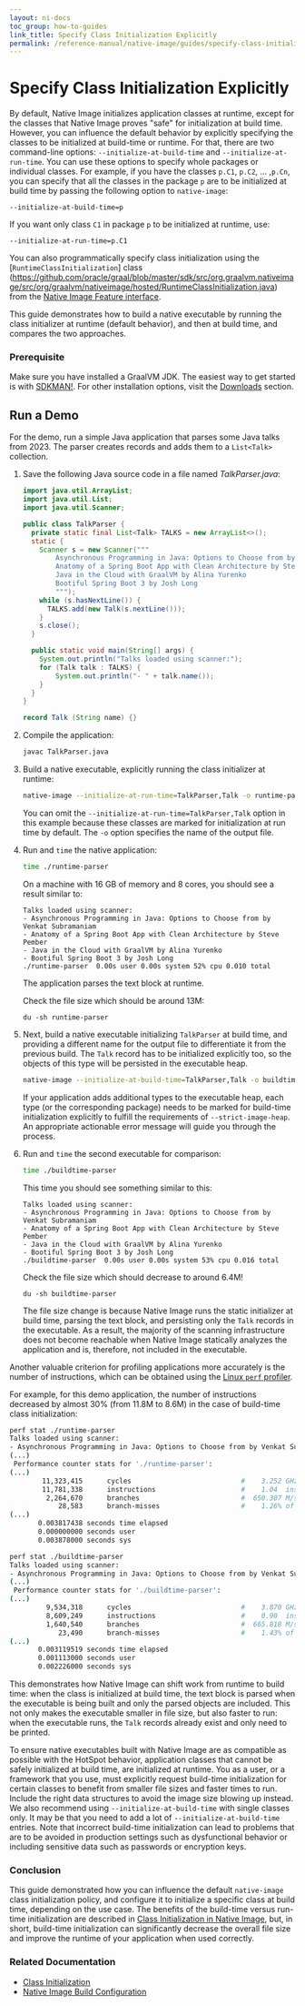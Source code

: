 ```yaml
---
layout: ni-docs
toc_group: how-to-guides
link_title: Specify Class Initialization Explicitly
permalink: /reference-manual/native-image/guides/specify-class-initialization/
---
```


# Specify Class Initialization Explicitly

By default, Native Image initializes application classes at runtime, except for the classes that Native Image proves "safe" for initialization at build time. 
However, you can influence the default behavior by explicitly specifying the classes to be initialized at build-time or runtime.
For that, there are two command-line options: `--initialize-at-build-time` and `--initialize-at-run-time`.
You can use these options to specify whole packages or individual classes.
For example, if you have the classes `p.C1`, `p.C2`, … ,`p.Cn`, you can specify that all the classes in the package `p` are to be initialized at build time by passing the following option to `native-image`:
```shell
--initialize-at-build-time=p
```
If you want only class `C1` in package `p` to be initialized at runtime, use:
```shell
--initialize-at-run-time=p.C1
```

You can also programmatically specify class initialization using the [`RuntimeClassInitialization`] class (https://github.com/oracle/graal/blob/master/sdk/src/org.graalvm.nativeimage/src/org/graalvm/nativeimage/hosted/RuntimeClassInitialization.java) from the [Native Image Feature interface](https://github.com/oracle/graal/blob/master/sdk/src/org.graalvm.nativeimage/src/org/graalvm/nativeimage/hosted/Feature.java).

This guide demonstrates how to build a native executable by running the class initializer at runtime (default behavior), and then at build time, and compares the two approaches. 

### Prerequisite 
Make sure you have installed a GraalVM JDK.
The easiest way to get started is with [SDKMAN!](https://sdkman.io/jdks#graal).
For other installation options, visit the [Downloads](https://www.graalvm.org/downloads/) section.

## Run a Demo

For the demo, run a simple Java application that parses some Java talks from 2023.
The parser creates records and adds them to a `List<Talk>` collection.

1. Save the following Java source code in a file named _TalkParser.java_:
    ```java
    import java.util.ArrayList;
    import java.util.List;
    import java.util.Scanner;

    public class TalkParser {
      private static final List<Talk> TALKS = new ArrayList<>();
      static {
        Scanner s = new Scanner("""
            Asynchronous Programming in Java: Options to Choose from by Venkat Subramaniam
            Anatomy of a Spring Boot App with Clean Architecture by Steve Pember
            Java in the Cloud with GraalVM by Alina Yurenko
            Bootiful Spring Boot 3 by Josh Long
            """);
        while (s.hasNextLine()) {
          TALKS.add(new Talk(s.nextLine()));
        }
        s.close();
      }

      public static void main(String[] args) {
        System.out.println("Talks loaded using scanner:");
        for (Talk talk : TALKS) {
            System.out.println("- " + talk.name());
        }
      }
    }

    record Talk (String name) {}
    ```

2. Compile the application:
    ```bash
    javac TalkParser.java
    ```
  
3. Build a native executable, explicitly running the class initializer at runtime:
    ```bash
    native-image --initialize-at-run-time=TalkParser,Talk -o runtime-parser TalkParser
    ```
    You can omit the `--initialize-at-run-time=TalkParser,Talk` option in this example because these classes are marked for initialization at run time by default.
    The `-o` option specifies the name of the output file.

4. Run and `time` the native application:
    ```bash
    time ./runtime-parser
    ```
    On a machine with 16 GB of memory and 8 cores, you should see a result similar to:
    ```
    Talks loaded using scanner:
    - Asynchronous Programming in Java: Options to Choose from by Venkat Subramaniam
    - Anatomy of a Spring Boot App with Clean Architecture by Steve Pember
    - Java in the Cloud with GraalVM by Alina Yurenko
    - Bootiful Spring Boot 3 by Josh Long
    ./runtime-parser  0.00s user 0.00s system 52% cpu 0.010 total
    ```
    The application parses the text block at runtime.

    Check the file size which should be around 13M:
    ```
    du -sh runtime-parser
    ```

5.  Next, build a native executable initializing `TalkParser` at build time, and providing a different name for the output file to differentiate it from the previous build. The `Talk` record has to be initialized explicitly too, so the objects of this type will be persisted in the executable heap.
    ```bash
    native-image --initialize-at-build-time=TalkParser,Talk -o buildtime-parser TalkParser
    ```

    If your application adds additional types to the executable heap, each type (or the corresponding package) needs to be marked for build-time initialization explicitly to fulfill the requirements of `--strict-image-heap`. 
    An appropriate actionable error message will guide you through the process.

6. Run and `time` the second executable for comparison:
    ```bash
    time ./buildtime-parser
    ```
    This time you should see something similar to this:
    ```
    Talks loaded using scanner:
    - Asynchronous Programming in Java: Options to Choose from by Venkat Subramaniam
    - Anatomy of a Spring Boot App with Clean Architecture by Steve Pember
    - Java in the Cloud with GraalVM by Alina Yurenko
    - Bootiful Spring Boot 3 by Josh Long
    ./buildtime-parser  0.00s user 0.00s system 53% cpu 0.016 total
    ```
    Check the file size which should decrease to around 6.4M!
    ```
    du -sh buildtime-parser
    ```
    The file size change is because Native Image runs the static initializer at build time, parsing the text block, and persisting only the `Talk` records in the executable.
    As a result, the majority of the scanning infrastructure does not become reachable when Native Image statically analyzes the application and is, therefore, not included in the executable.

Another valuable criterion for profiling applications more accurately is the number of instructions, which can be obtained using the [Linux `perf` profiler](../PerfProfiling.md).

For example, for this demo application, the number of instructions decreased by almost 30% (from 11.8M to 8.6M) in the case of build-time class initialization:
```bash
perf stat ./runtime-parser 
Talks loaded using scanner:
- Asynchronous Programming in Java: Options to Choose from by Venkat Subramaniam
(...)
 Performance counter stats for './runtime-parser':
(...)                   
        11,323,415      cycles                           #    3.252 GHz                       
        11,781,338      instructions                     #    1.04  insn per cycle            
         2,264,670      branches                         #  650.307 M/sec                     
            28,583      branch-misses                    #    1.26% of all branches           
(...)   
       0.003817438 seconds time elapsed
       0.000000000 seconds user
       0.003878000 seconds sys 
```
```bash
perf stat ./buildtime-parser 
Talks loaded using scanner:
- Asynchronous Programming in Java: Options to Choose from by Venkat Subramaniam
(...)
 Performance counter stats for './buildtime-parser':
(...)                    
         9,534,318      cycles                           #    3.870 GHz                       
         8,609,249      instructions                     #    0.90  insn per cycle            
         1,640,540      branches                         #  665.818 M/sec                     
            23,490      branch-misses                    #    1.43% of all branches           
(...)
       0.003119519 seconds time elapsed
       0.001113000 seconds user
       0.002226000 seconds sys 
```

This demonstrates how Native Image can shift work from runtime to build time: when the class is initialized at build time, the text block is parsed when the executable is being built and only the parsed objects are included.
This not only makes the executable smaller in file size, but also faster to run: when the executable runs, the `Talk` records already exist and only need to be printed.

To ensure native executables built with Native Image are as compatible as possible with the HotSpot behavior, application classes that cannot be safely initialized at build time, are initialized at runtime.
You as a user, or a framework that you use, must explicitly request build-time initialization for certain classes to benefit from smaller file sizes and faster times to run.
Include the right data structures to avoid the image size blowing up instead.
We also recommend using `--initialize-at-build-time` with single classes only. 
It may be that you need to add a lot of `--initialize-at-build-time` entries. 
Note that incorrect build-time initialization can lead to problems that are to be avoided in production settings such as dysfunctional behavior or including sensitive data such as passwords or encryption keys.

### Conclusion

This guide demonstrated how you can influence the default `native-image` class initialization policy, and configure it to initialize a specific class at build time, depending on the use case. 
The benefits of the build-time versus run-time initialization are described in [Class Initialization in Native Image](../ClassInitialization.md), but, in short, build-time initialization can significantly decrease the overall file size and improve the runtime of your application when used correctly.

### Related Documentation

* [Class Initialization](../ClassInitialization.md)
* [Native Image Build Configuration](../BuildConfiguration.md)